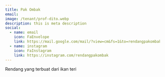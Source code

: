 ```yaml
---
title: Pak Ombak
email: 
image: /tenant/prof-dito.webp
description: this is meta description
social:
  - name: email
    icon: FaEnvelope
    link: https://mail.google.com/mail/?view=cm&fs=1&to=rendangpakombak@gmail.com
  - name: instagram
    icon: FaInstagram
    link: https://instagram.com/rendangpakombak
---
```

Rendang yang terbuat dari ikan teri